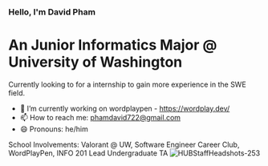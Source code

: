 ### Hello, I'm David Pham
# An Junior Informatics Major @ University of Washington
Currently looking to for a internship to gain more experience in the SWE field.

- 🔭 I’m currently working on wordplaypen - https://wordplay.dev/
- 📫 How to reach me: phamdavid722@gmail.com
- 😄 Pronouns: he/him


School Involvements: Valorant @ UW, Software Engineer Career Club, WordPlayPen, INFO 201 Lead Undergraduate TA
![HUBStaffHeadshots-253](https://github.com/wkxdavid/wkxdavid/assets/98622436/104988bd-4b50-4a45-958c-b2e263f85da4)
